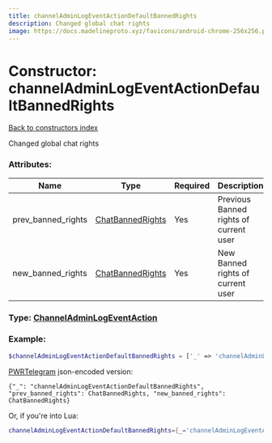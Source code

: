```yaml
---
title: channelAdminLogEventActionDefaultBannedRights
description: Changed global chat rights
image: https://docs.madelineproto.xyz/favicons/android-chrome-256x256.png
---
```

# Constructor: channelAdminLogEventActionDefaultBannedRights  
[Back to constructors index](index.md)



Changed global chat rights

### Attributes:

| Name     |    Type       | Required | Description |
|----------|---------------|----------|-------------|
|prev\_banned\_rights|[ChatBannedRights](../types/ChatBannedRights.md) | Yes|Previous Banned rights of current user|
|new\_banned\_rights|[ChatBannedRights](../types/ChatBannedRights.md) | Yes|New Banned rights of current user|



### Type: [ChannelAdminLogEventAction](../types/ChannelAdminLogEventAction.md)


### Example:

```php
$channelAdminLogEventActionDefaultBannedRights = ['_' => 'channelAdminLogEventActionDefaultBannedRights', 'prev_banned_rights' => ChatBannedRights, 'new_banned_rights' => ChatBannedRights];
```  

[PWRTelegram](https://pwrtelegram.xyz) json-encoded version:

```
{"_": "channelAdminLogEventActionDefaultBannedRights", "prev_banned_rights": ChatBannedRights, "new_banned_rights": ChatBannedRights}
```


Or, if you're into Lua:

```lua
channelAdminLogEventActionDefaultBannedRights={_='channelAdminLogEventActionDefaultBannedRights', prev_banned_rights=ChatBannedRights, new_banned_rights=ChatBannedRights}

```


